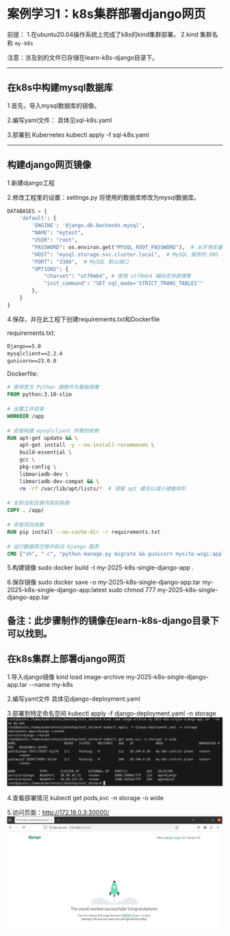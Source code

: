# 案例学习1：k8s集群部署django网页

前提：
1.在ubuntu20.04操作系统上完成了k8s的kind集群部署。
2.kind 集群名称 `my-k8s`

注意：涉及到的文件已存储在learn-k8s-django目录下。

---

## 在k8s中构建mysql数据库

1.首先，导入mysql数据库的镜像。

2.编写yaml文件：
具体见sql-k8s.yaml

3.部署到 Kubernetes
kubectl apply -f sql-k8s.yaml

---

## 构建django网页镜像

1.新建django工程

2.修改工程里的设置：settings.py
将使用的数据库修改为mysql数据库。

```python
DATABASES = {
    'default': {
        'ENGINE': 'django.db.backends.mysql',
        "NAME": "mytest",
        "USER": "root",
        "PASSWORD": os.environ.get("MYSQL_ROOT_PASSWORD"),  # 从环境变量获取密码
        "HOST": "mysql.storage.svc.cluster.local",  # MySQL 服务的 DNS 地址
        "PORT": "3306",  # MySQL 默认端口
        "OPTIONS": {
            "charset": "utf8mb4", # 使用 utf8mb4 编码支持表情等
            "init_command": "SET sql_mode='STRICT_TRANS_TABLES'"
        },
    }
}
```

4.保存，并在此工程下创建requirements.txt和Dockerfile

requirements.txt:
```txt
Django==5.0
mysqlclient==2.2.4
gunicorn==23.0.0
```

Dockerfile:
```Dockerfile
# 使用官方 Python 镜像作为基础镜像
FROM python:3.10-slim

# 设置工作目录
WORKDIR /app

# 安装构建 mysqlclient 所需的依赖
RUN apt-get update && \
    apt-get install -y --no-install-recommends \
    build-essential \
    gcc \
    pkg-config \
    libmariadb-dev \
    libmariadb-dev-compat && \
    rm -rf /var/lib/apt/lists/*  # 清理 apt 缓存以减小镜像体积
    
# 复制当前目录内容到容器
COPY . /app/

# 安装项目依赖
RUN pip install --no-cache-dir -r requirements.txt

# 运行数据库迁移并启动 Django 服务
CMD ["sh", "-c", "python manage.py migrate && gunicorn mysite.wsgi:application -b 0.0.0.0:8000"]
```
5.构建镜像
sudo docker build -t my-2025-k8s-single-django-app .

6.保存镜像
sudo docker save -o my-2025-k8s-single-django-app.tar my-2025-k8s-single-django-app:latest
sudo chmod 777 my-2025-k8s-single-django-app.tar

备注：此步骤制作的镜像在learn-k8s-django目录下可以找到。
---

## 在k8s集群上部署django网页

1.导入django镜像
kind load image-archive my-2025-k8s-single-django-app.tar --name my-k8s

2.编写yaml文件
具体见django-deployment.yaml

3.部署到特定命名空间
kubectl apply -f django-deployment.yaml -n storage
![alt text](image-1.png)

4.查看部署情况
kubectl get pods,svc -n storage -o wide

5.访问页面：http://172.18.0.3:30000/
![alt text](image.png)

